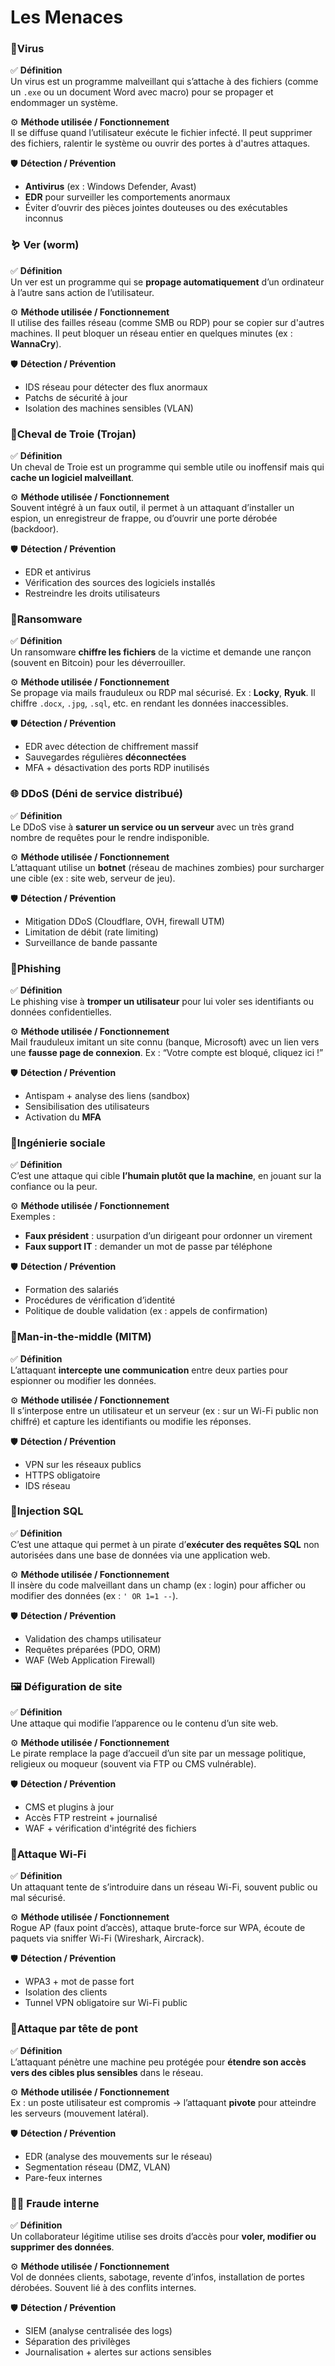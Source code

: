 # Les Menaces

<!-- tabs:start -->

### **🦠Virus**

✅ **Définition**  
Un virus est un programme malveillant qui s’attache à des fichiers (comme un `.exe` ou un document Word avec macro) pour se propager et endommager un système.

⚙️ **Méthode utilisée / Fonctionnement**  
Il se diffuse quand l’utilisateur exécute le fichier infecté. Il peut supprimer des fichiers, ralentir le système ou ouvrir des portes à d'autres attaques.

🛡️ **Détection / Prévention**
- **Antivirus** (ex : Windows Defender, Avast)
- **EDR** pour surveiller les comportements anormaux
- Éviter d’ouvrir des pièces jointes douteuses ou des exécutables inconnus
### **🪱 Ver (worm)**

✅ **Définition**  
Un ver est un programme qui se **propage automatiquement** d’un ordinateur à l’autre sans action de l’utilisateur.

⚙️ **Méthode utilisée / Fonctionnement**  
Il utilise des failles réseau (comme SMB ou RDP) pour se copier sur d'autres machines. Il peut bloquer un réseau entier en quelques minutes (ex : **WannaCry**).

🛡️ **Détection / Prévention**
- IDS réseau pour détecter des flux anormaux
- Patchs de sécurité à jour
- Isolation des machines sensibles (VLAN)
### **🐴Cheval de Troie (Trojan)**

✅ **Définition**  
Un cheval de Troie est un programme qui semble utile ou inoffensif mais qui **cache un logiciel malveillant**.

⚙️ **Méthode utilisée / Fonctionnement**  
Souvent intégré à un faux outil, il permet à un attaquant d’installer un espion, un enregistreur de frappe, ou d’ouvrir une porte dérobée (backdoor).

🛡️ **Détection / Prévention**
- EDR et antivirus
- Vérification des sources des logiciels installés
- Restreindre les droits utilisateurs
### **🔐Ransomware**

✅ **Définition**  
Un ransomware **chiffre les fichiers** de la victime et demande une rançon (souvent en Bitcoin) pour les déverrouiller.

⚙️ **Méthode utilisée / Fonctionnement**  
Se propage via mails frauduleux ou RDP mal sécurisé. Ex : **Locky**, **Ryuk**. Il chiffre `.docx`, `.jpg`, `.sql`, etc. en rendant les données inaccessibles.

🛡️ **Détection / Prévention**
- EDR avec détection de chiffrement massif
- Sauvegardes régulières **déconnectées**
- MFA + désactivation des ports RDP inutilisés
### **🌐 DDoS (Déni de service distribué)**

✅ **Définition**  
Le DDoS vise à **saturer un service ou un serveur** avec un très grand nombre de requêtes pour le rendre indisponible.

⚙️ **Méthode utilisée / Fonctionnement**  
L’attaquant utilise un **botnet** (réseau de machines zombies) pour surcharger une cible (ex : site web, serveur de jeu).

🛡️ **Détection / Prévention**
- Mitigation DDoS (Cloudflare, OVH, firewall UTM)
- Limitation de débit (rate limiting)
- Surveillance de bande passante
### **🎣Phishing**

✅ **Définition**  
Le phishing vise à **tromper un utilisateur** pour lui voler ses identifiants ou données confidentielles.

⚙️ **Méthode utilisée / Fonctionnement**  
Mail frauduleux imitant un site connu (banque, Microsoft) avec un lien vers une **fausse page de connexion**. Ex : “Votre compte est bloqué, cliquez ici !”

🛡️ **Détection / Prévention**
- Antispam + analyse des liens (sandbox)
- Sensibilisation des utilisateurs
- Activation du **MFA**
### **👥Ingénierie sociale**

✅ **Définition**  
C’est une attaque qui cible **l’humain plutôt que la machine**, en jouant sur la confiance ou la peur.

⚙️ **Méthode utilisée / Fonctionnement**  
Exemples :
- **Faux président** : usurpation d’un dirigeant pour ordonner un virement
- **Faux support IT** : demander un mot de passe par téléphone
    

🛡️ **Détection / Prévention**
- Formation des salariés
- Procédures de vérification d’identité
- Politique de double validation (ex : appels de confirmation)
### **👀Man-in-the-middle (MITM)**

✅ **Définition**  
L’attaquant **intercepte une communication** entre deux parties pour espionner ou modifier les données.

⚙️ **Méthode utilisée / Fonctionnement**  
Il s’interpose entre un utilisateur et un serveur (ex : sur un Wi-Fi public non chiffré) et capture les identifiants ou modifie les réponses.

🛡️ **Détection / Prévention**
- VPN sur les réseaux publics
- HTTPS obligatoire
- IDS réseau
### **💉Injection SQL**

✅ **Définition**  
C’est une attaque qui permet à un pirate d’**exécuter des requêtes SQL** non autorisées dans une base de données via une application web.

⚙️ **Méthode utilisée / Fonctionnement**  
Il insère du code malveillant dans un champ (ex : login) pour afficher ou modifier des données (ex : `' OR 1=1 --`).

🛡️ **Détection / Prévention**
- Validation des champs utilisateur
- Requêtes préparées (PDO, ORM)
- WAF (Web Application Firewall)

### **🖼️ Défiguration de site**

✅ **Définition**  
Une attaque qui modifie l’apparence ou le contenu d’un site web.

⚙️ **Méthode utilisée / Fonctionnement**  
Le pirate remplace la page d’accueil d’un site par un message politique, religieux ou moqueur (souvent via FTP ou CMS vulnérable).

🛡️ **Détection / Prévention**
- CMS et plugins à jour
- Accès FTP restreint + journalisé
- WAF + vérification d'intégrité des fichiers
### **📶Attaque Wi-Fi**

✅ **Définition**  
Un attaquant tente de s’introduire dans un réseau Wi-Fi, souvent public ou mal sécurisé.

⚙️ **Méthode utilisée / Fonctionnement**  
Rogue AP (faux point d’accès), attaque brute-force sur WPA, écoute de paquets via sniffer Wi-Fi (Wireshark, Aircrack).

🛡️ **Détection / Prévention**
- WPA3 + mot de passe fort
- Isolation des clients
- Tunnel VPN obligatoire sur Wi-Fi public
  

### **🧠Attaque par tête de pont**

✅ **Définition**  
L’attaquant pénètre une machine peu protégée pour **étendre son accès vers des cibles plus sensibles** dans le réseau.

⚙️ **Méthode utilisée / Fonctionnement**  
Ex : un poste utilisateur est compromis → l’attaquant **pivote** pour atteindre les serveurs (mouvement latéral).

🛡️ **Détection / Prévention**
- EDR (analyse des mouvements sur le réseau)
- Segmentation réseau (DMZ, VLAN)
- Pare-feux internes
### **🧑‍💻 Fraude interne**

✅ **Définition**  
Un collaborateur légitime utilise ses droits d’accès pour **voler, modifier ou supprimer des données**.

⚙️ **Méthode utilisée / Fonctionnement**  
Vol de données clients, sabotage, revente d’infos, installation de portes dérobées. Souvent lié à des conflits internes.

🛡️ **Détection / Prévention**
- SIEM (analyse centralisée des logs)
- Séparation des privilèges
- Journalisation + alertes sur actions sensibles

<!-- tabs:end -->